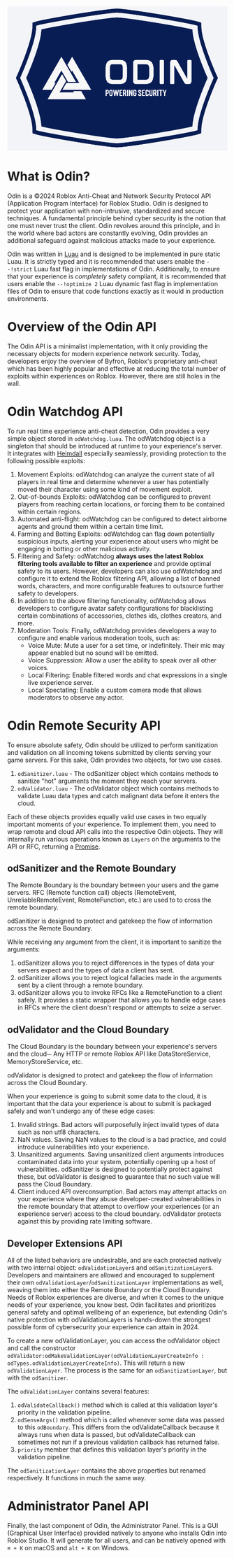 ![ODIN Logo](../../../../../assets/OdinLogo.png)
# What is Odin?
Odin is a ©2024 Roblox Anti-Cheat and Network Security Protocol API (Application Program Interface) for Roblox Studio. Odin is designed to protect your application with non-intrusive, standardized and secure techniques. A fundamental principle behind cyber security is the notion that one must never trust the client. Odin revolves around this principle, and in the world where bad actors are constantly evolving, Odin provides an additional safeguard against malicious attacks made to your experience.

Odin was written in [Luau](https://github.com/luau-lang/luau) and is designed to be implemented in pure static Luau. It is strictly typed and it is recommended that users enable the `--!strict` Luau fast flag in implementations of Odin. Additionally, to ensure that your experience is *completely* safety compliant, it is recommended that users enable the `--!optimize 2` Luau dynamic fast flag in implementation files of Odin to ensure that code functions exactly as it would in production environments.

# Overview of the Odin API
The Odin API is a minimalist implementation, with it only providing the necessary objects for modern experience network security. Today, developers enjoy the overview of Byfron, Roblox's proprietary anti-cheat which has been highly popular and effective at reducing the total number of exploits within experiences on Roblox. However, there are still holes in the wall.

# Odin Watchdog API
To run real time experience anti-cheat detection, Odin provides a very simple object stored in `odWatchdog.luau`. The odWatchdog object is a singleton that should be introduced at runtime to your experience's server. It integrates with [Heimdall](https://github.com/include-marcy/Heimdall) especially seamlessly, providing protection to the following possible exploits:
1. Movement Exploits: odWatchdog can analyze the current state of all players in real time and determine whenever a user has potentially moved their character using some kind of movement exploit.
2. Out-of-bounds Exploits: odWatchdog can be configured to prevent players from reaching certain locations, or forcing them to be contained within certain regions.
3. Automated anti-flight: odWatchdog can be configured to detect airborne agents and ground them within a certain time limit.
4. Farming and Botting Exploits: odWatchdog can flag down potentially suspicious inputs, alerting your experience about users who might be engaging in botting or other malicious activity.
5. Filtering and Safety: odWatchdog **always uses the latest Roblox filtering tools available to filter an experience** and provide optimal safety to its users. However, developers can also use odWatchdog and configure it to extend the Roblox filtering API, allowing a list of banned words, characters, and more configurable features to outsource further safety to developers.
6. In addition to the above filtering functionality, odWatchdog allows developers to configure avatar safety configurations for blacklisting certain combinations of accessories, clothes ids, clothes creators, and more.
7. Moderation Tools: Finally, odWatchdog provides developers a way to configure and enable various moderation tools, such as:
    - Voice Mute: Mute a user for a set time, or indefinitely. Their mic may appear enabled but no sound will be emitted.
    - Voice Suppression: Allow a user the ability to speak over all other voices.
    - Local Filtering: Enable filtered words and chat expressions in a single live experience server.
    - Local Spectating: Enable a custom camera mode that allows moderators to observe any actor.

# Odin Remote Security API
To ensure absolute safety, Odin should be utilized to perform sanitization and validation on all incoming tokens submitted by clients serving your game servers. For this sake, Odin provides two objects, for two use cases.
1. `odSanitizer.luau` - The odSanitizer object which contains methods to sanitize "hot" arguments the moment they reach your servers.
2. `odValidator.luau` - The odValidator object which contains methods to validate Luau data types and catch malignant data before it enters the cloud.

Each of these objects provides equally valid use cases in two equally important moments of your experience.
To implement them, you need to wrap remote and cloud API calls into the respective Odin objects. They will internally run various operations known as `Layers` on the arguments to the API or RFC, returning a [Promise](https://github.com/evaera/roblox-lua-promise).

## odSanitizer and the Remote Boundary
The Remote Boundary is the boundary between your users and the game servers. RFC (Remote function call) objects (RemoteEvent, UnreliableRemoteEvent, RemoteFunction, etc.) are used to to cross the remote boundary.

odSanitizer is designed to protect and gatekeep the flow of information across the Remote Boundary.

While receiving any argument from the client, it is important to sanitize the arguments:
1. odSanitizer allows you to reject differences in the types of data your servers expect and the types of data a client has sent.
2. odSanitizer allows you to reject logical fallacies made in the arguments sent by a client through a remote boundary.
3. odSanitizer allows you to invoke RFCs like a RemoteFunction to a client safely. It provides a static wrapper that allows you to handle edge cases in RFCs where the client doesn't respond or attempts to seize a server.

## odValidator and the Cloud Boundary
The Cloud Boundary is the boundary between your experience's servers and the cloud⏤ Any HTTP or remote Roblox API like DataStoreService, MemoryStoreService, etc.

odValidator is designed to protect and gatekeep the flow of information across the Cloud Boundary.

When your experience is going to submit some data to the cloud, it is important that the data your experience is about to submit is packaged safely and won't undergo any of these edge cases:
1. Invalid strings. Bad actors will purposefully inject invalid types of data such as non utf8 characters.
2. NaN values. Saving NaN values to the cloud is a bad practice, and could introduce vulnerabilities into your experience.
3. Unsanitized arguments. Saving unsanitized client arguments introduces contaminated data into your system, potentially opening up a host of vulnerabilities. odSanitizer is designed to potentially protect against these, but odValidator is designed to guarantee that no such value will pass the Cloud Boundary.
4. Client induced API overconsumption. Bad actors may attempt attacks on your experience where they abuse developer-created vulnerabilities in the remote boundary that attempt to overflow your experiences (or an experience server) access to the cloud boundary. odValidator protects against this by providing rate limiting software.

## Developer Extensions API
All of the listed behaviors are undesirable, and are each protected natively with two internal object: `odValidationLayer`s and `odSanitizationLayer`s. Developers and maintainers are allowed and encouraged to supplement their own `odValidationLayer`/`odSanitizationLayer` implementations as well, weaving them into either the Remote Boundary or the Cloud Boundary.
Needs of Roblox experiences are diverse, and when it comes to the unique needs of your experience, you know best. Odin facilitates and prioritizes general safety and optimal wellbeing of an experience, but extending Odin's native protection with odValidationLayers is hands-down the strongest possible form of cybersecurity your experience can attain in 2024.

To create a new odValidationLayer, you can access the odValidator object and call the constructor `odValidator:odMakeValidationLayer(odValidationLayerCreateInfo : odTypes.odValidationLayerCreateInfo)`. This will return a new `odValidationLayer`.
The process is the same for an `odSanitizationLayer`, but with the `odSanitizer`.

The `odValidationLayer` contains several features:
1. `odValidateCallback()` method which is called at this validation layer's priority in the validation pipeline.
2. `odSenseArgs()` method which is called whenever some data was passed to this `odBoundary`. This differs from the odValidateCallback because it always runs when data is passed, but odValidateCallback can sometimes not run if a previous validation callback has returned false.
3. `priority` member that defines this validation layer's priority in the validation pipeline.

The `odSanitizationLayer` contains the above properties but renamed respectively. It functions in much the same way.

# Administrator Panel API
Finally, the last component of Odin, the Administrator Panel. This is a GUI (Graphical User Interface) provided natively to anyone who installs Odin into Roblox Studio. It will generate for all users, and can be natively opened with `⌘ + K` on macOS and `alt + K` on Windows.